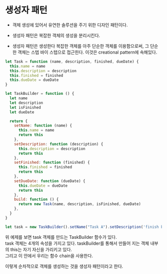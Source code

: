 # 생성자 패턴

- 객체 생성에 있어서 유연한 솔루션을 주기 위한 디자인 패턴이다.
- 생성자 패턴은 복잡한 객체의 생성을 분리시킨다.

- 생성자 패턴은 생성한다 복잡한 객체를 아주 단순한 객체를 이용함으로써, 그 단순한 객체는 스텝 바이 스텝으로 접근힌다. 이것은 creational pattern에 속해있다.

```javascript
let Task = function (name, description, finished, dueDate) {
  this.name = name
  this.description = description
  this.finished = finished
  this.dueDate = dueDate
}

let TaskBuilder = function () {
  let name
  let description
  let isFinished
  let dueDate

  return {
    setName: function (name) {
      this.name = name
      return this
    },
    setDescription: function (description) {
      this.description = description
      return this
    },
    setFinished: function (finished) {
      this.finished = finished
      return this
    },
    setDueDate: function (dueDate) {
      this.dueDate = dueDate
      return this
    },
    build: function () {
      return new Task(name, description, isFinished, dueDate)
    },
  }
}

let task = new TaskBuilder().setName("Task A").setDescription('finish book').setDueDate(new Date(2019, 5, 12))'
```

위 예제를 보면 task 객체를 만드는 TaskBuilder 함수가 있다.  
task 객체는 4개의 속성을 가지고 있다.
taskBuilder를 통해서 만들어 지는 객체 내부의 this는 자기 자신을 가리키고 있다.  
그리고 이 안에서 우리는 함수 chain을 사용한다.

이렇게 순차적으로 객체를 생성하는 것을 생성자 패턴이라고 한다.
